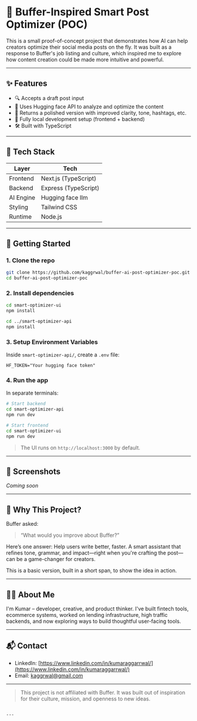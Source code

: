 # 📌 Buffer-Inspired Smart Post Optimizer (POC)

This is a small proof-of-concept project that demonstrates how AI can help creators optimize their social media posts on the fly. It was built as a response to Buffer's job listing and culture, which inspired me to explore how content creation could be made more intuitive and powerful.

---

## ✨ Features

- 🔍 Accepts a draft post input
- 🤖 Uses Hugging face API to analyze and optimize the content
- 🎯 Returns a polished version with improved clarity, tone, hashtags, etc.
- 🧪 Fully local development setup (frontend + backend)
- 🛠️ Built with TypeScript

---

## 🧱 Tech Stack

| Layer | Tech |
|-------|------|
| Frontend | Next.js (TypeScript) |
| Backend | Express (TypeScript) |
| AI Engine | Hugging face llm |
| Styling | Tailwind CSS |
| Runtime | Node.js |

---

## 🧪 Getting Started

### 1. Clone the repo

```bash
git clone https://github.com/kaggrwal/buffer-ai-post-optimizer-poc.git
cd buffer-ai-post-optimizer-poc
````

### 2. Install dependencies

```bash
cd smart-optimizer-ui
npm install

cd ../smart-optimizer-api
npm install
```

### 3. Setup Environment Variables

Inside `smart-optimizer-api/`, create a `.env` file:

```env
HF_TOKEN="Your hugging face token"
```

### 4. Run the app

In separate terminals:

```bash
# Start backend
cd smart-optimizer-api
npm run dev
```

```bash
# Start frontend
cd smart-optimizer-ui
npm run dev
```

> The UI runs on `http://localhost:3000` by default.

---

## 📸 Screenshots

*Coming soon*

---

## 🎯 Why This Project?

Buffer asked:

> “What would you improve about Buffer?”

Here’s one answer:
Help users write better, faster. A smart assistant that refines tone, grammar, and impact—right when you're crafting the post—can be a game-changer for creators.

This is a basic version, built in a short span, to show the idea in action.

---

## 🙋‍♂️ About Me

I'm Kumar – developer, creative, and product thinker. I've built fintech tools, ecommerce systems, worked on lending infrastructure, high traffic backends, and now exploring ways to build thoughtful user-facing tools.

---

## 📬 Contact

* LinkedIn: [https://www.linkedin.com/in/kumaraggarrwal/](https://www.linkedin.com/in/kumaraggarrwal/)
* Email: [kaggrwal@gmail.com](mailto:kaggrwal@email.com)

---

> This project is not affiliated with Buffer. It was built out of inspiration for their culture, mission, and openness to new ideas.

```

---

